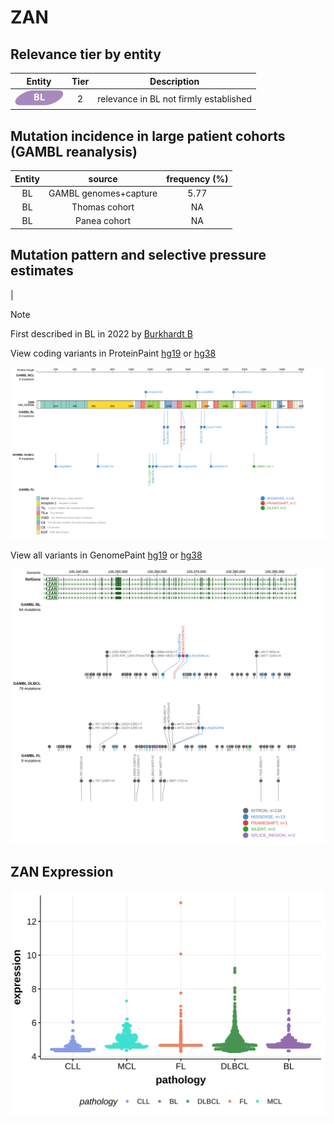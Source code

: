 # ZAN

## Relevance tier by entity

|Entity|Tier|Description                           |
|:------:|:----:|--------------------------------------|
|![BL](images/icons/BL_tier2.png)    |2   |relevance in BL not firmly established|

## Mutation incidence in large patient cohorts (GAMBL reanalysis)

|Entity|source               |frequency (%)|
|:------:|:---------------------:|:-------------:|
|BL    |GAMBL genomes+capture|5.77         |
|BL    |Thomas cohort        |  NA         |
|BL    |Panea cohort         |  NA         |

## Mutation pattern and selective pressure estimates

|


> [!NOTE]
> First described in BL in 2022 by [Burkhardt B](https://pubmed.ncbi.nlm.nih.gov/35794096)


View coding variants in ProteinPaint [hg19](https://morinlab.github.io/LLMPP/GAMBL/ZAN_protein.html)  or [hg38](https://morinlab.github.io/LLMPP/GAMBL/ZAN_protein_hg38.html)

![image](images/proteinpaint/ZAN_NM_003386.svg)

View all variants in GenomePaint [hg19](https://morinlab.github.io/LLMPP/GAMBL/ZAN.html)  or [hg38](https://morinlab.github.io/LLMPP/GAMBL/ZAN_hg38.html)

![image](images/proteinpaint/ZAN.svg)
## ZAN Expression
![image](images/gene_expression/ZAN_by_pathology.svg)
<!-- ORIGIN: burkhardtClinicalRelevanceMolecular2022b -->
<!-- BL: burkhardtClinicalRelevanceMolecular2022b -->
